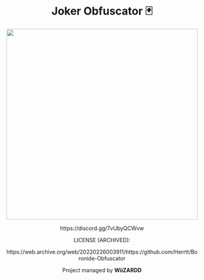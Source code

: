   <h1 align="center">Joker Obfuscator 🃏</h1>

<p align="center">
  <img src="https://i.imgur.com/ocjeq27.png" width="500px"/>
</p>

<p align="center">https://discord.gg/7vUbyQCWvw</p>

<p align="center">LICENSE (ARCHIVED):</p>
<p align="center">https://web.archive.org/web/20220226003911/https://github.com/Herrtt/Boronide-Obfuscator</p>

<p align="center">Project managed by <strong>WiiZARDD</strong></p>
